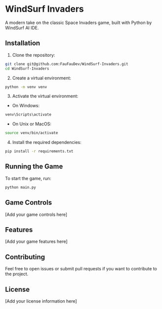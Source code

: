 # WindSurf Invaders

A modern take on the classic Space Invaders game, built with Python by WindSurf AI IDE.

## Installation

1. Clone the repository:
```bash
git clone git@github.com:FauFauDev/WindSurf-Invaders.git
cd WindSurf-Invaders
```

2. Create a virtual environment:
```bash
python -m venv venv
```

3. Activate the virtual environment:
- On Windows:
```bash
venv\Scripts\activate
```
- On Unix or MacOS:
```bash
source venv/bin/activate
```

4. Install the required dependencies:
```bash
pip install -r requirements.txt
```

## Running the Game

To start the game, run:
```bash
python main.py
```

## Game Controls

[Add your game controls here]

## Features

[Add your game features here]

## Contributing

Feel free to open issues or submit pull requests if you want to contribute to the project.

## License

[Add your license information here]
